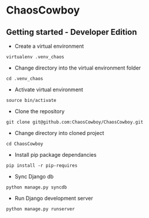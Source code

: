 ChaosCowboy
===========


## Getting started - Developer Edition
- Create a virtual environment
```shell
virtualenv .venv_chaos
```
- Change directory into the virtual environment folder
```shell
cd .venv_chaos
```
- Activate virtual environment
```shell
source bin/activate
```
- Clone the repository
```shell
git clone git@github.com:ChaosCowboy/ChaosCowboy.git
```
- Change directory into cloned project
```shell
cd ChaosCowboy
```
- Install pip package dependancies
```shell
pip install -r pip-requires
```
- Sync Django db
```shell
python manage.py syncdb
```
- Run Django development server
```shell
python manage.py runserver
```
